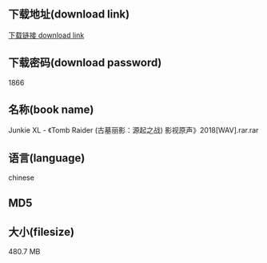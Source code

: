 ## 下载地址(download link)
[下载链接 download link](https://voluble-croquembouche-d321dc.netlify.app/?s=Junkie+XL+-+%E3%80%8ATomb+Raider+%28%E5%8F%A4%E5%A2%93%E4%B8%BD%E5%BD%B1%EF%BC%9A%E6%BA%90%E8%B5%B7%E4%B9%8B%E6%88%98%29+%E5%BD%B1%E8%A7%86%E5%8E%9F%E5%A3%B0%E3%80%8B2018%5BWAV%5D.rar)

## 下载密码(download password)
1866

## 名称(book name)
Junkie XL - 《Tomb Raider (古墓丽影：源起之战) 影视原声》2018[WAV].rar.rar

## 语言(language)
chinese

## MD5


## 大小(filesize)
480.7 MB
